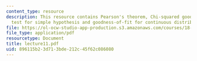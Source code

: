 ```yaml
---
content_type: resource
description: This resource contains Pearson's theorem, Chi-squared goodness-of-fit
  test for simple hypothesis and goodness-of-fit for continuous distribution.
file: https://ol-ocw-studio-app-production.s3.amazonaws.com/courses/18-443-statistics-for-applications-fall-2006/896115b23d713bde212c45f62c086080_lecture11.pdf
file_type: application/pdf
resourcetype: Document
title: lecture11.pdf
uid: 896115b2-3d71-3bde-212c-45f62c086080
---
```

